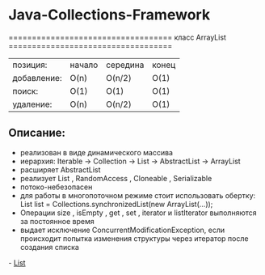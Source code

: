 # Java-Collections-Framework

=================================== класс ArrayList ===================================
<table>
  <tr>
    <td>позиция:</td>
    <td>начало</td>
    <td>середина</td>
    <td>конец</td>
  </tr>
  <tr>
    <td>добавление:</td>
    <td>O(n)</td>
    <td>O(n/2)</td>
    <td>O(1)</td>
  </tr>
  <tr>
    <td>поиск:</td>
    <td>O(1)</td>
    <td>O(1)</td>
    <td>O(1)</td>
  </tr>
  <tr>
    <td>удаление:</td>
    <td>O(n)</td>
    <td>O(n/2)</td>
    <td>O(1)</td>
  </tr>
</table>

<h2>Описание:</h2>
<ul>
  <li>реализован в виде динамического массива</li>
  <li>иерархия: Iterable -> Collection -> List -> AbstractList -> ArrayList</li>
  <li>расширяет AbstractList <E></li>
  <li>реализует List <E>, RandomAccess , Cloneable , Serializable</li>
  <li>потоко-небезопасен</li>
  <li>для работы в многопоточном режиме стоит использовать обертку: List list = Collections.synchronizedList(new ArrayList(...));</li>
  <li>Операции size , isEmpty , get , set , iterator и listIterator выполняются за постоянное время</li>
  <li>выдает исключение ConcurrentModificationException, если происходит попытка изменения структуры через итератор после создания списка</li>
</ul> 
<p> - <a href="https://github.com/RatmirW/Java-Collections-Framework/blob/main/ListExample.java">List</a></p>
